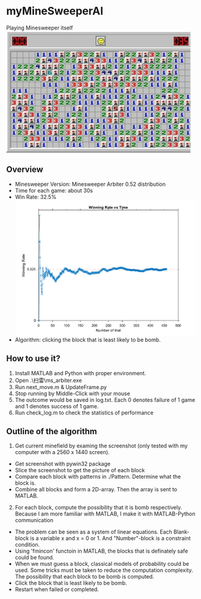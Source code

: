 # myMineSweeperAI
Playing Minesweeper itself  
![avatar](./screenshot_win.jpg)
## Overview
- Minesweeper Version: Minesweeper Arbiter 0.52 distribution
- Time for each game: about 30s
- Win Rate: 32.5%  
![avatar](./win_rate.png)
- Algorithm: clicking the block that is least likely to be bomb.

## How to use it?
1. Install MATLAB and Python with proper environment.
2. Open .\扫雷\ms_arbiter.exe
3. Run next_move.m & UpdateFrame.py
4. Stop running by Middle-Click with your mouse
5. The outcome would be saved in log.txt. Each 0 denotes failure of 1 game and 1 denotes success of 1 game.
6. Run check_log.m to check the statistics of performance

## Outline of the algorithm
1. Get current minefield by examing the screenshot (only tested with my computer with a 2560 x 1440 screen). 
  - Get screenshot with pywin32 package
  - Slice the screenshot to get the picture of each block
  - Compare each block with patterns in ./Pattern. Determine what the block is.
  - Combine all blocks and form a 2D-array. Then the array is sent to MATLAB.
2. For each block, compute the possibility that it is bomb respectively. Because I am more familiar with MATLAB, I make it with MATLAB-Python communication 
  - The problem can be seen as a system of linear equations. Each Blank-block is a variable x and x = 0 or 1. And "Number"-block is a constraint condition.
  - Using 'fmincon' functoin in MATLAB, the blocks that is definately safe could be found.
  - When we must guess a block, classical models of probability could be used. Some tricks must be taken to reduce the computation complexity. The possibility that each block to be bomb is computed.
  - Click the block that is least likely to be bomb.
  - Restart when failed or completed.
  
